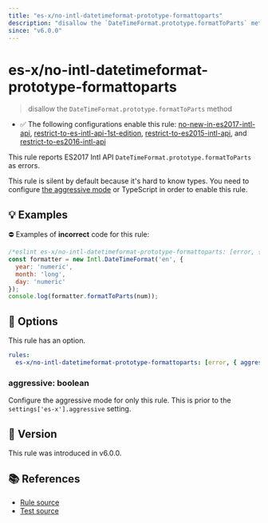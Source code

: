 ```yaml
---
title: "es-x/no-intl-datetimeformat-prototype-formattoparts"
description: "disallow the `DateTimeFormat.prototype.formatToParts` method"
since: "v6.0.0"
---
```


# es-x/no-intl-datetimeformat-prototype-formattoparts
> disallow the `DateTimeFormat.prototype.formatToParts` method

- ✅ The following configurations enable this rule: [no-new-in-es2017-intl-api], [restrict-to-es-intl-api-1st-edition], [restrict-to-es2015-intl-api], and [restrict-to-es2016-intl-api]

This rule reports ES2017 Intl API `DateTimeFormat.prototype.formatToParts` as errors.

This rule is silent by default because it's hard to know types. You need to configure [the aggressive mode](https://github.com/eslint-community/eslint-plugin-es-x/tree/master/docs/#the-aggressive-mode) or TypeScript in order to enable this rule.

## 💡 Examples

⛔ Examples of **incorrect** code for this rule:

<eslint-playground type="bad">

```js
/*eslint es-x/no-intl-datetimeformat-prototype-formattoparts: [error, { aggressive: true }] */
const formatter = new Intl.DateTimeFormat('en', {
  year: 'numeric',
  month: 'long',
  day: 'numeric'
});
console.log(formatter.formatToParts(num));
```

</eslint-playground>

## 🔧 Options

This rule has an option.

```yml
rules:
  es-x/no-intl-datetimeformat-prototype-formattoparts: [error, { aggressive: false }]
```

### aggressive: boolean

Configure the aggressive mode for only this rule.
This is prior to the `settings['es-x'].aggressive` setting.

## 🚀 Version

This rule was introduced in v6.0.0.

## 📚 References

- [Rule source](https://github.com/eslint-community/eslint-plugin-es-x/blob/master/lib/rules/no-intl-datetimeformat-prototype-formattoparts.js)
- [Test source](https://github.com/eslint-community/eslint-plugin-es-x/blob/master/tests/lib/rules/no-intl-datetimeformat-prototype-formattoparts.js)

[no-new-in-es2017-intl-api]: ../configs/index.md#no-new-in-es2017-intl-api
[restrict-to-es-intl-api-1st-edition]: ../configs/index.md#restrict-to-es-intl-api-1st-edition
[restrict-to-es2015-intl-api]: ../configs/index.md#restrict-to-es2015-intl-api
[restrict-to-es2016-intl-api]: ../configs/index.md#restrict-to-es2016-intl-api
